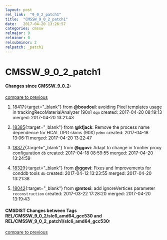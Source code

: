 ```yaml
---
layout: post
rel_link:  "9_0_2_patch1"
title:  "CMSSW_9_0_2_patch1"
date:   2017-04-20 13:26:57
categories: cmssw
relmajor: 9
relminor: 0
relsubminor: 2
relpatch: _patch1
---
```


# CMSSW_9_0_2_patch1
#### Changes since CMSSW_9_0_2:
[compare to previous](https://github.com/cms-sw/cmssw/compare/CMSSW_9_0_2...CMSSW_9_0_2_patch1)



1. [18417](http://github.com/cms-sw/cmssw/pull/18417){:target="_blank"}  from **@boudoul**: avoiding Pixel templates usage in trackingRecoMaterialAnalyzer [90x]  `dqm`  created: 2017-04-20 08:19:13 merged: 2017-04-20 13:21:43

2. [18385](http://github.com/cms-sw/cmssw/pull/18385){:target="_blank"}  from **@kfjack**: Remove the process name dependence for HCAL DPG skims (90X) `pdmv`  created: 2017-04-18 13:06:11 merged: 2017-04-20 13:22:47

3. [18377](http://github.com/cms-sw/cmssw/pull/18377){:target="_blank"}  from **@ggovi**: Adapt to change in frontier proxy configuration `db`  created: 2017-04-18 08:59:55 merged: 2017-04-20 13:24:59

4. [18329](http://github.com/cms-sw/cmssw/pull/18329){:target="_blank"}  from **@ggovi**: Fixes and Improvements for conddb tools `db`  created: 2017-04-12 13:23:55 merged: 2017-04-20 13:21:38

5. [18042](http://github.com/cms-sw/cmssw/pull/18042){:target="_blank"}  from **@mtosi**: add ignoreVertices parameter `reconstruction`  created: 2017-03-22 17:28:20 merged: 2017-04-20 13:19:43

#### CMSDIST Changes between Tags REL/CMSSW_9_0_2/slc6_amd64_gcc530 and REL/CMSSW_9_0_2_patch1/slc6_amd64_gcc530:
[compare to previous](https://github.com/cms-sw/cmsdist/compare/REL/CMSSW_9_0_2/slc6_amd64_gcc530...REL/CMSSW_9_0_2_patch1/slc6_amd64_gcc530)


